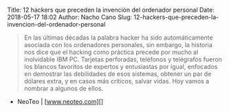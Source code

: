 Title: 12 hackers que preceden la invención del ordenador personal
Date: 2018-05-17 18:02
Author: Nacho Cano
Slug: 12-hackers-que-preceden-la-invencion-del-ordenador-personal

> En las últimas décadas la palabra hacker ha sido automáticamente asociada con
> los ordenadores personales, sin embargo, la historia nos dice que el hacking
> como práctica precede por mucho al inolvidable IBM PC. Tarjetas perforadas,
> teléfonos y telégrafos fueron los blancos favoritos de expertos y entusiastas
> por igual, enfocados en demostrar las debilidades de esos sistemas, obtener
> un par de dólares extra, y en casos más críticos, salvar vidas. Hoy vamos a
> nombrar a algunos de ellos.

- NeoTeo | [www.neoteo.com][]

  [www.neoteo.com]: https://www.neoteo.com/12-hackers-que-preceden-la-invencion-del-ordenador-personal/
    "12 hackers que preceden la invención del ordenador personal"
